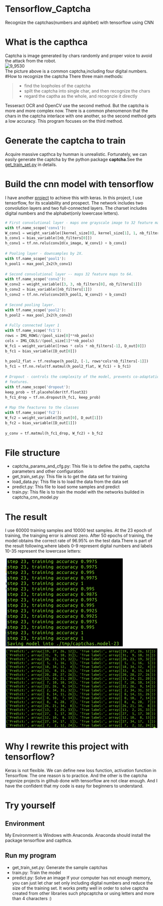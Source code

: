 # Tensorflow_Captcha
Recognize the captchas(numbers and alphbet) with tensorflow using CNN

# What is the capthca
Captcha is image  generated by chars randomly and proper voice to avoid the attack from the robot.   
![9_9530](https://cloud.githubusercontent.com/assets/5999851/21477290/41594870-cb7b-11e6-8d3e-4e0c24af37f1.jpg)    
The picture above is a common captcha,including four digital numbers.  
#How to recognize the captcha
There three main methods:
> * find the loopholes of the captcha
> * spilt the captcha into single char, and then recognize the chars
> * regard the captha as the whole, and recognzie it directly   

Tesseract OCR and OpenCV use the second method. But the captcha is more and more complex now. There is a common phenomenon that the chars in the captcha interlace with one another, so the second method gets a low accuracy. This program focuses on the third method. 

# Generate the captcha to train
Acquire massive capthca by hunman is unrealistic. Fortunately, we can easily generate the captcha by the python package **captcha**.See the [get_train_set.py](https://github.com/scnuhealthy/Tensorflow_Captcha/blob/master/get_train_set.py) in details.

# Build the cnn model with tensorflow
I have another [project](https://github.com/scnuhealthy/cnn_keras_captcha) to achieve this with keras. In this project, I use tensorflow, for its scalability and prospect. The network includes two convolution layers and two full-connected layers. The charset includes digital numbers and the alphabet(only lowercase letters).
```python
# First convolutional layer - maps one grayscale image to 32 feature maps.
with tf.name_scope('conv1'):
W_conv1 = weight_variable([kernel_size[0], kernel_size[1], 1, nb_filters[0]])
b_conv1 = bias_variable([nb_filters[0]])
h_conv1 = tf.nn.relu(conv2d(x_image, W_conv1) + b_conv1)

# Pooling layer - downsamples by 2X.
with tf.name_scope('pool1'):
h_pool1 = max_pool_2x2(h_conv1)

# Second convolutional layer -- maps 32 feature maps to 64.
with tf.name_scope('conv2'):
W_conv2 = weight_variable([3, 3, nb_filters[0], nb_filters[1]])
b_conv2 = bias_variable([nb_filters[1]])
h_conv2 = tf.nn.relu(conv2d(h_pool1, W_conv2) + b_conv2)

# Second pooling layer.
with tf.name_scope('pool2'):
h_pool2 = max_pool_2x2(h_conv2)

# Fully connected layer 1 
with tf.name_scope('fc1'):
rows = IMG_ROWS//(pool_size[0]**nb_pools)
cols = IMG_COLS//(pool_size[1]**nb_pools)
W_fc1 = weight_variable([rows * cols * nb_filters[-1], D_out[0]])
b_fc1 = bias_variable([D_out[0]])

h_pool2_flat = tf.reshape(h_pool2, [-1, rows*cols*nb_filters[-1]])
h_fc1 = tf.nn.relu(tf.matmul(h_pool2_flat, W_fc1) + b_fc1)

# Dropout - controls the complexity of the model, prevents co-adaptation of
# features.
with tf.name_scope('dropout'):
keep_prob = tf.placeholder(tf.float32)
h_fc1_drop = tf.nn.dropout(h_fc1, keep_prob)

# Map the feactures to the classes
with tf.name_scope('fc2'):
W_fc2 = weight_variable([D_out[0], D_out[1]])
b_fc2 = bias_variable([D_out[1]])

y_conv = tf.matmul(h_fc1_drop, W_fc2) + b_fc2
```
# File structure
- captcha_params_and_cfg.py: This file is to define the paths, captcha parameters and other configuration
- get_train_set.py: This file is to get the data set for training
- load_data.py: This file is to load the data from the data set
- predict.py: This file to load some samples and predict
- train.py: This file is to train the model with the networks builded in captcha_cnn_model.py


# The result    
I use 60000 training samples and 10000 test samples. At the 23 epoch of training, the trainging error is almost zero. After 50 epochs of training, the model obtains the correct rate of 96.95% on the test data.There is part of the result following,where labels 0-9 represent digital numbers and labels 10-35 represent the lowercase letters:   

![trainging_accuracy](https://github.com/scnuhealthy/Tensorflow_Captcha/blob/master/traiing_accuracy.png)  
![predict_result](https://github.com/scnuhealthy/Tensorflow_Captcha/blob/master/predict_result.png)

# Why I rewrite this project with tensorflow?
Keras is not flexible. We can define new loss function, activation function in Tensorflow. The one reason is to practice. And the other is the captcha regonize projects in github done with tensorflow are not clear enough. And I have the confident that my code is easy for beginners to understand.

# Try yourself
## Environment
My Environment is Windows with Anaconda. Anaconda should install the package tensorflow and capthca.
## Run my program
- get_train_set.py: Generate the sample captchas
- train.py: Train the model
- predict.py: Solve an image 
If your computer has not enough memory, you can just let char set only including digital numbers and reduce the size of the training set.
It works pretty well in order to solve captcha created from other libraries such phpcaptcha or using letters and more than 4 characters :)
